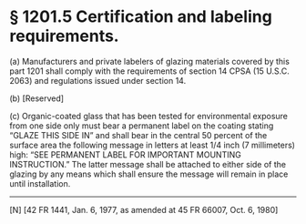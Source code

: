 # § 1201.5   Certification and labeling requirements.

(a) Manufacturers and private labelers of glazing materials covered by this part 1201 shall comply with the requirements of section 14 CPSA (15 U.S.C. 2063) and regulations issued under section 14.


(b) [Reserved]


(c) Organic-coated glass that has been tested for environmental exposure from one side only must bear a permanent label on the coating stating “GLAZE THIS SIDE IN” and shall bear in the central 50 percent of the surface area the following message in letters at least 
1/4 inch (7 millimeters) high: “SEE PERMANENT LABEL FOR IMPORTANT MOUNTING INSTRUCTION.” The latter message shall be attached to either side of the glazing by any means which shall ensure the message will remain in place until installation.



---

[N] [42 FR 1441, Jan. 6, 1977, as amended at 45 FR 66007, Oct. 6, 1980]




